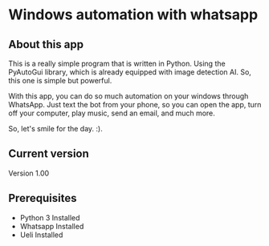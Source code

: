# Windows automation with whatsapp

## About this app
This is a really simple program that is written in Python. Using the PyAutoGui library, which is already equipped with image detection AI. So, this one is simple but powerful.

With this app, you can do so much automation on your windows through WhatsApp. Just text the bot from your phone, so you can open the app, turn off your computer, play music, send an email, and much more.

So, let's smile for the day. :).


## Current version
Version 1.00

## Prerequisites
* Python 3 Installed
* Whatsapp Installed
* Ueli Installed



